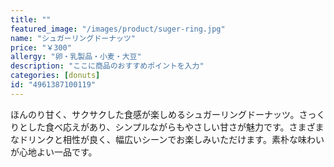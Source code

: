 ```yaml
---
title: ""
featured_image: "/images/product/suger-ring.jpg"
name: "シュガーリングドーナッツ"
price: "￥300"
allergy: "卵・乳製品・小麦・大豆"
description: "ここに商品のおすすめポイントを入力"
categories: [donuts]
id: "4961387100119"
---
```


ほんのり甘く、サクサクした食感が楽しめるシュガーリングドーナッツ。さっくりとした食べ応えがあり、シンプルながらもやさしい甘さが魅力です。さまざまなドリンクと相性が良く、幅広いシーンでお楽しみいただけます。素朴な味わいが心地よい一品です。
